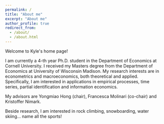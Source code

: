```yaml
---
permalink: /
title: "About me"
excerpt: "About me"
author_profile: true
redirect_from: 
  - /about/
  - /about.html
---
```


Welcome to Kyle's home page!

I am currently a 4-th year Ph.D. student in the Department of Economics at Cornell University. I received my Masters degree from the Department of Economics at University of Wisconsin Madison. My research interests are in econometrics and macroeconomics, both theoretical and applied. Specifically, I am interested in applications in empirical processes, time series, partial identification and information economics.

My advisors are Yongmiao Hong (chair), Francesca Molinari (co-chair) and Kristoffer Nimark.

Beside research, I am interested in rock climbing, snowboarding, water skiing... name all the sports!
